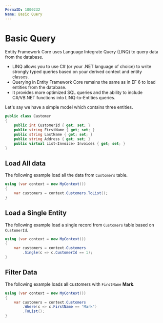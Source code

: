 ```yaml
---
PermaID: 1000232
Name: Basic Query
---
```


# Basic Query

Entity Framework Core uses Language Integrate Query (LINQ) to query data from the database. 

 - LINQ allows you to use C# (or your .NET language of choice) to write strongly typed queries based on your derived context and entity classes.
 - Querying in Entity Framework Core remains the same as in EF 6 to load entities from the database. 
 - It provides more optimized SQL queries and the ability to include C#/VB.NET functions into LINQ-to-Entities queries.

Let's say we have a simple model which contains three entities.

```csharp
public class Customer
{
    public int CustomerId { get; set; }
    public string FirstName { get; set; }
    public string LastName { get; set; }
    public string Address { get; set; }
    public virtual List<Invoice> Invoices { get; set; }
}
```

## Load All data

The following example load all the data from `Customers` table.

```csharp
using (var context = new MyContext())
{
    var customers = context.Customers.ToList();
}
```

## Load a Single Entity

The following example load a single record from `Customers` table based on `CustomerId`.

```csharp
using (var context = new MyContext())
{
    var customers = context.Customers
        .Single(c => c.CustomerId == 1);
}
```

## Filter Data

The following example loads all customers with `FirstName` **Mark**.

```csharp
using (var context = new MyContext())
{
    var customers = context.Customers
        .Where(c => c.FirstName == "Mark")
        .ToList();
}
```
